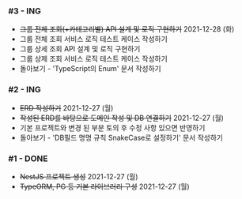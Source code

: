### #3 - ING
- ~~그룹 전체 조회(+카테고리별) API 설계 및 로직 구현하기~~ 2021-12-28 (화)
- 그룹 전체 조회 서비스 로직 테스트 케이스 작성하기
- 그룹 상세 조회 API 설계 및 로직 구현하기
- 그룹 상제 조회 서비스 로직 테스트 케이스 작성하기
- 돌아보기 - 'TypeScript의 Enum' 문서 작성하기

### #2 - ING
- ~~ERD 작성하기~~ 2021-12-27 (월)
- ~~작성된 ERD를 바탕으로 도메인 작성 및 DB 연결하기~~ 2021-12-27 (월)
- 기본 프로젝트와 변경 된 부분 토의 후 수정 사항 있으면 반영하기 
- 돌아보기 - 'DB필드 명명 규칙 SnakeCase로 설정하기' 문서 작성하기

### #1 - DONE
- ~~NestJS 프로젝트 생성~~ 2021-12-27 (월)
- ~~TypeORM, PG 등 기본 라이브러리 구성~~ 2021-12-27 (월)